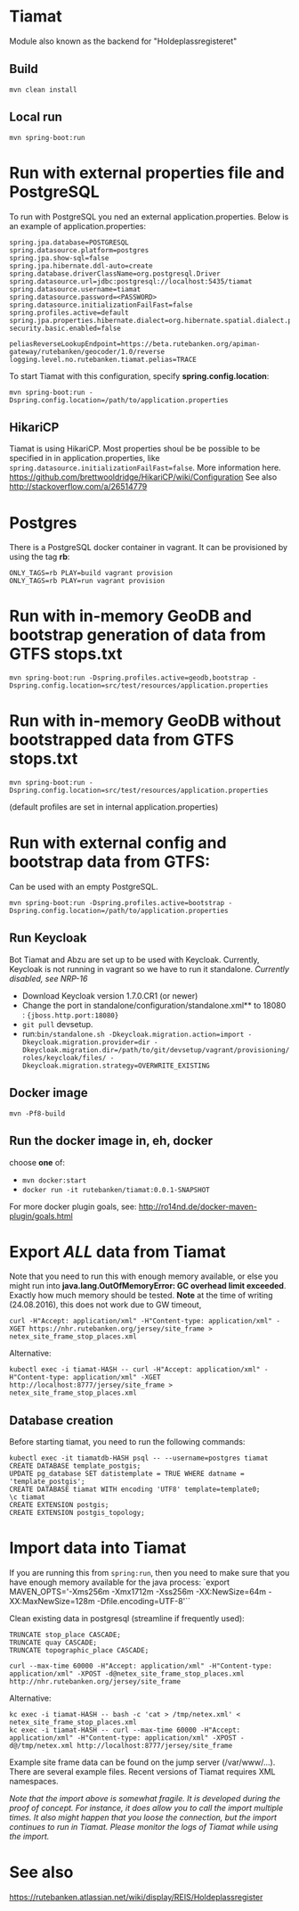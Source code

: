 # Tiamat

Module also known as the backend for "Holdeplassregisteret"

## Build

`mvn clean install`

## Local run

`mvn spring-boot:run`


# Run with external properties file and PostgreSQL
To run with PostgreSQL you ned an external application.properties.
Below is an example of application.properties:
```
spring.jpa.database=POSTGRESQL
spring.datasource.platform=postgres
spring.jpa.show-sql=false
spring.jpa.hibernate.ddl-auto=create
spring.database.driverClassName=org.postgresql.Driver
spring.datasource.url=jdbc:postgresql://localhost:5435/tiamat
spring.datasource.username=tiamat
spring.datasource.password=<PASSWORD>
spring.datasource.initializationFailFast=false
spring.profiles.active=default
spring.jpa.properties.hibernate.dialect=org.hibernate.spatial.dialect.postgis.PostgisDialect
security.basic.enabled=false

peliasReverseLookupEndpoint=https://beta.rutebanken.org/apiman-gateway/rutebanken/geocoder/1.0/reverse
logging.level.no.rutebanken.tiamat.pelias=TRACE
```

To start Tiamat with this configuration, specify **spring.config.location**:

`mvn spring-boot:run -Dspring.config.location=/path/to/application.properties`


## HikariCP
Tiamat is using HikariCP. Most properties shoul be be possible to be specified in in application.properties, like `spring.datasource.initializationFailFast=false`. More information here. https://github.com/brettwooldridge/HikariCP/wiki/Configuration
See also http://stackoverflow.com/a/26514779

# Postgres
There is a PostgreSQL docker container in vagrant. It can be provisioned by using the tag **rb**:

```
ONLY_TAGS=rb PLAY=build vagrant provision
ONLY_TAGS=rb PLAY=run vagrant provision
```

# Run with in-memory GeoDB and bootstrap generation of data from GTFS stops.txt

`mvn spring-boot:run -Dspring.profiles.active=geodb,bootstrap -Dspring.config.location=src/test/resources/application.properties`

# Run with in-memory GeoDB without bootstrapped data from GTFS stops.txt

```
mvn spring-boot:run -Dspring.config.location=src/test/resources/application.properties
```
(default profiles are set in internal application.properties)

# Run with external config **and** bootstrap data from GTFS:

Can be used with an empty PostgreSQL.
```
mvn spring-boot:run -Dspring.profiles.active=bootstrap -Dspring.config.location=/path/to/application.properties
```


## Run Keycloak

Bot Tiamat and Abzu are set up to be used with Keycloak. Currently, Keycloak is not running in vagrant so we have to run it standalone. *Currently disabled, see NRP-16*

* Download Keycloak version 1.7.0.CR1 (or newer)
* Change the port in standalone/configuration/standalone.xml** to 18080 : ```{jboss.http.port:18080}```
* ```git pull``` devsetup.
* run:```bin/standalone.sh -Dkeycloak.migration.action=import -Dkeycloak.migration.provider=dir -Dkeycloak.migration.dir=/path/to/git/devsetup/vagrant/provisioning/roles/keycloak/files/ -Dkeycloak.migration.strategy=OVERWRITE_EXISTING```

## Docker image

```
mvn -Pf8-build
```

## Run the docker image in, eh, docker

choose **one** of:

* `mvn docker:start`
* `docker run -it rutebanken/tiamat:0.0.1-SNAPSHOT`

For more docker plugin goals, see: http://ro14nd.de/docker-maven-plugin/goals.html


# Export *ALL* data from Tiamat

Note that you need to run this with enough memory available, or else you might
run into **java.lang.OutOfMemoryError: GC overhead limit exceeded**. Exactly
how much memory should be tested. **Note** at the time of writing
(24.08.2016), this does not work due to GW timeout,

```
curl -H"Accept: application/xml" -H"Content-type: application/xml" -XGET https://nhr.rutebanken.org/jersey/site_frame > netex_site_frame_stop_places.xml
```

Alternative:

```
kubectl exec -i tiamat-HASH -- curl -H"Accept: application/xml" -H"Content-type: application/xml" -XGET http://localhost:8777/jersey/site_frame > netex_site_frame_stop_places.xml
```

## Database creation

Before starting tiamat, you need to run the following commands:

```
kubectl exec -it tiamatdb-HASH psql -- --username=postgres tiamat
CREATE DATABASE template_postgis;
UPDATE pg_database SET datistemplate = TRUE WHERE datname = 'template_postgis';
CREATE DATABASE tiamat WITH encoding 'UTF8' template=template0;
\c tiamat
CREATE EXTENSION postgis;
CREATE EXTENSION postgis_topology;
```


# Import data into Tiamat

If you are running this from `spring:run`, then you need to make sure that you
have enough memory available for the java process:
`export MAVEN_OPTS='-Xms256m -Xmx1712m -Xss256m -XX:NewSize=64m -XX:MaxNewSize=128m -Dfile.encoding=UTF-8'``

Clean existing data in postgresql (streamline if frequently used):
```
TRUNCATE stop_place CASCADE;
TRUNCATE quay CASCADE;
TRUNCATE topographic_place CASCADE;
```

```
curl --max-time 60000 -H"Accept: application/xml" -H"Content-type: application/xml" -XPOST -d@netex_site_frame_stop_places.xml http://nhr.rutebanken.org/jersey/site_frame
```

Alternative:

```
kc exec -i tiamat-HASH -- bash -c 'cat > /tmp/netex.xml' < netex_site_frame_stop_places.xml
kc exec -i tiamat-HASH -- curl --max-time 60000 -H"Accept: application/xml" -H"Content-type: application/xml" -XPOST -d@/tmp/netex.xml http://localhost:8777/jersey/site_frame
```


Example site frame data can be found on the jump server (/var/www/...). There are several example files. Recent versions of Tiamat requires XML namespaces.


*Note that the import above is somewhat fragile. It is developed during the proof of concept. For instance, it does allow you to call the import multiple times. It also might happen that you loose the connection, but the import continues to run in Tiamat. Please monitor the logs of Tiamat while using the import.*


# See also
https://rutebanken.atlassian.net/wiki/display/REIS/Holdeplassregister
